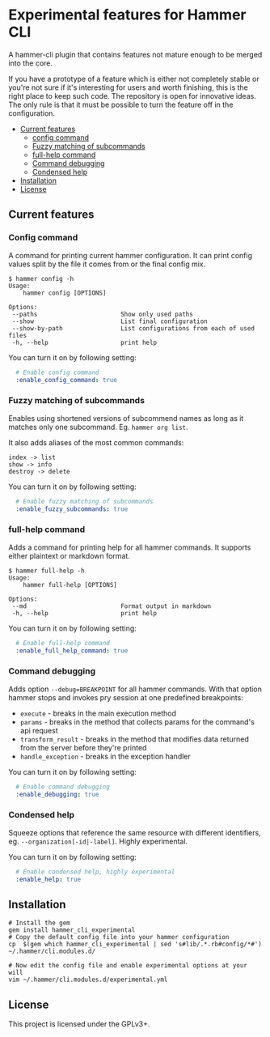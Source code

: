 # Experimental features for Hammer CLI

A hammer-cli plugin that contains features not mature enough to be merged into the core.

If you have a prototype of a feature which is either not completely stable or you're not sure if it's interesting for users and worth finishing, this is the right place to keep such code. The repository is open for innovative ideas. The only rule is that it must be possible to turn the feature off in the configuration.

* [Current features](#current-features)
  * [config command](#config-command)
  * [Fuzzy matching of subcommands](#fuzzy-matching-of-subcommands)
  * [full-help command](#full-help-command)
  * [Command debugging](#command-debugging)
  * [Condensed help](#condensed-help)
* [Installation](#installation)
* [License](#license)

## Current features

### Config command

A command for printing current hammer configuration. It can print config values split by the file it comes from or the final config mix.

```
$ hammer config -h
Usage:
    hammer config [OPTIONS]

Options:
 --paths                       Show only used paths
 --show                        List final configuration
 --show-by-path                List configurations from each of used files
 -h, --help                    print help
```

You can turn it on by following setting:
```yaml
  # Enable config command
  :enable_config_command: true
```

### Fuzzy matching of subcommands

Enables using shortened versions of subcommend names as long as it matches only one subcommand.
Eg. `hammer org list`.

It also adds aliases of the most common commands:
```
index -> list
show -> info
destroy -> delete
```

You can turn it on by following setting:
```yaml
  # Enable fuzzy matching of subcommands
  :enable_fuzzy_subcommands: true
```

### full-help command

Adds a command for printing help for all hammer commands. It supports either plaintext or markdown format.

```
$ hammer full-help -h
Usage:
    hammer full-help [OPTIONS]

Options:
 --md                          Format output in markdown
 -h, --help                    print help

```

You can turn it on by following setting:
```yaml
  # Enable full-help command
  :enable_full_help_command: true
```

### Command debugging

Adds option `--debug=BREAKPOINT` for all hammer commands. With that option hammer stops
and invokes pry session at one predefined breakpoints:

* `execute` - breaks in the main execution method
* `params` - breaks in the method that collects params for the command's api request
* `transform_result` - breaks in the method that modifies data returned from the server before they're printed
* `handle_exception` - breaks in the exception handler

You can turn it on by following setting:
```yaml
  # Enable command debugging
  :enable_debugging: true
```

### Condensed help

Squeeze options that reference the same resource with different identifiers, eg. `--organization[-id|-label]`. Highly experimental.

You can turn it on by following setting:
```yaml
  # Enable condensed help, highly experimental
  :enable_help: true
```

## Installation

```
# Install the gem
gem install hammer_cli_experimental
# Copy the default config file into your hammer configuration
cp  $(gem which hammer_cli_experimental | sed 's#lib/.*.rb#config/*#') ~/.hammer/cli.modules.d/

# Now edit the config file and enable experimental options at your will
vim ~/.hammer/cli.modules.d/experimental.yml
```

## License

This project is licensed under the GPLv3+.
